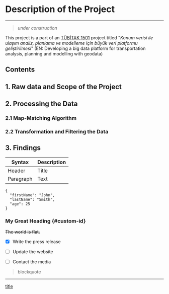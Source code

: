 # Description of the Project
---
> *under construction*


This project is a part of an [TÜBİTAK 1501](https://www.tubitak.gov.tr/en/funds/industry/national-support-programmes/content-1501-industrial-rd-projects-grant-programme) project titled "*Konum verisi ile ulaşım analiz, planlama ve modelleme için büyük veri platformu geliştirilmesi*" (EN: Developing a big data platform for transportation analysis, planning and modelling with geodata)

## Contents

## 1. Raw data and Scope of the Project
## 2. Processing the Data
### 2.1 Map-Matching Algorithm
### 2.2 Transformation and Filtering the Data
## 3. Findings










| Syntax | Description |
| ----------- | ----------- |
| Header | Title |
| Paragraph | Text |



```
{
  "firstName": "John",
  "lastName": "Smith",
  "age": 25
}
```

### My Great Heading {#custom-id}

~~The world is flat.~~

- [x] Write the press release
- [ ] Update the website
- [ ] Contact the media



> blockquote


---

[title](https://www.example.com)